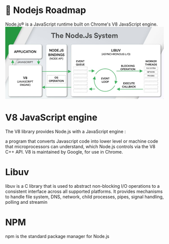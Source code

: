 # 🚀 Nodejs Roadmap

Node.js® is a JavaScript runtime built on Chrome's V8 JavaScript engine.
![Local Image](Nodejsworker.jpeg)

# V8 JavaScript engine
The V8 library provides Node.js with a JavaScript engine :

a program that converts Javascript code into lower level or machine code that microprocessors can understand, which Node.js controls via the V8 C++ API. V8 is maintained by Google, for use in Chrome.

# Libuv
libuv is a C library that is used to abstract non-blocking I/O operations to a consistent interface across all supported platforms. It provides mechanisms to handle file system, DNS, network, child processes, pipes, signal handling, polling and streamin

# NPM
npm is the standard package manager for Node.js

